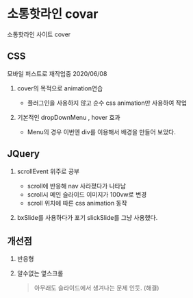 # 소통핫라인 covar 

소통핫라인 사이트 cover

## CSS 

모바일 퍼스트로 재작업중 2020/06/08

1. cover의 목적으로 animation연습
    * 플러그인을 사용하지 않고 순수 css animation만 사용하여 작업

2. 기본적인 dropDownMenu , hover 효과
    * Menu의 경우 이번엔 div를 이용해서 배경을 만들어 보았다.


## JQuery

1. scrollEvent 위주로 공부
    * scroll에 반응해 nav 사라졌다가 나타남
    * scroll시 메인 슬라이드 이미지가 100vw로 변경
    * scroll 위치에 따른 css animation 동작

2. bxSlide를 사용하다가 포기 slickSlide를 그냥 사용했다.


## 개선점

1. 반응형 

2. 알수없는 옆스크롤 
    > 아무래도 슬라이드에서 생겨나는 문제 인듯. (해결)



